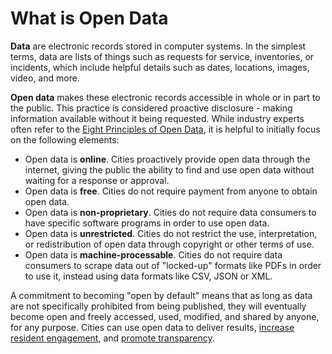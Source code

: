 # What is Open Data

**Data** are electronic records stored in computer systems. In the simplest terms, data are lists of things such as requests for service, inventories, or incidents, which include helpful details such as dates, locations, images, video, and more.

**Open data** makes these electronic records accessible in whole or in part to the public. This practice is considered proactive disclosure - making information available without it being requested. While industry experts often refer to the [Eight Principles of Open Data](https://public.resource.org/8_principles.html), it is helpful to initially focus on the following elements:

* Open data is **online**. Cities proactively provide open data through the internet, giving the public the ability to find and use open data without waiting for a response or approval.
* Open data is **free**. Cities do not require payment from anyone to obtain open data.
* Open data is **non-proprietary**. Cities do not require data consumers to have specific software programs in order to use open data.
* Open data is **unrestricted**. Cities do not restrict the use, interpretation, or redistribution of open data through copyright or other terms of use.
* Open data is **machine-processable**. Cities do not require data consumers to scrape data out of "locked-up" formats like PDFs in order to use it, instead using data formats like CSV, JSON or XML.

A commitment to becoming "open by default" means that as long as data are not specifically prohibited from being published, they will eventually become open and freely accessed, used, modified, and shared by anyone, for any purpose. Cities can use open data to deliver results, [increase resident engagement](http://www.codeforamerica.org/apps/), and [promote transparency](http://housing.datasf.org).
